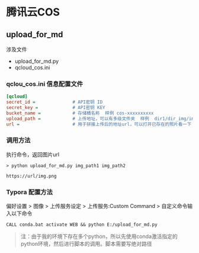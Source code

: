 # 腾讯云COS

## upload_for_md

涉及文件
- upload_for_md.py
- qcloud_cos.ini

### qclou_cos.ini 信息配置文件
```ini
[qcloud]
secret_id =              # API密钥 ID
secret_key =             # API密钥 KEY
bucket_name =            # 存储桶名称  样例 cos-xxxxxxxxxx
upload_path =            # 上传地址，可以有多级文件夹  样例  dir1/dir_img/img.png
url =                    # 用于拼接上传后的地址url，可以打开已存在的照片看一下
```

### 调用方法

执行命令，返回图片url

```shell script
> python upload_for_md.py img_path1 img_path2

https://url/img.png
```


### Typora 配置方法

偏好设置 > 图像 > 上传服务设定 > 上传服务:Custom Command > 自定义命令输入以下命令

```shell script
CALL conda.bat activate WEB && python E:/upload_for_md.py
```

> 注：由于我的环境下存在多个python，所以先使用conda激活指定的python环境，然后进行脚本的调用。脚本需要写绝对路径